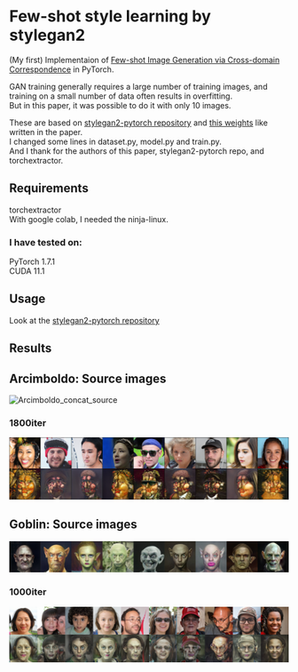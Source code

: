 # Few-shot style learning by stylegan2

(My first) Implementaion of [Few-shot Image Generation via Cross-domain Correspondence][1] in PyTorch.


GAN training generally requires a large number of training images, and training on a small number of data often results in overfitting.   
But in this paper, it was possible to do it with only 10 images.  


These are based on [stylegan2-pytorch repository][2] and [this weights][3] like written in the paper.  
I changed some lines in dataset.py, model.py and train.py.  
And I thank for the authors of this paper, stylegan2-pytorch repo, and torchextractor.  


## Requirements
torchextractor  
With google colab, I needed the ninja-linux.  
### I have tested on:
PyTorch 1.7.1  
CUDA 11.1  

## Usage 
Look at the [stylegan2-pytorch repository][2]  


## Results 

## Arcimboldo: Source images  
![Arcimboldo_concat_source][9]  
### 1800iter  
![1800iter][10]  

## Goblin: Source images  
![Goblin_concat_source][8] 
### 1000iter  
![1000iter][5]  




[1]:https://arxiv.org/pdf/2104.06820.pdf
[2]:https://github.com/rosinality/stylegan2-pytorch
[3]:https://drive.google.com/file/d/1PQutd-JboOCOZqmd95XWxWrO8gGEvRcO/
<!--[4]:./figs/e911d211.jpg-->
[5]:./figs/gob_1000iter.png
[6]:./figs/gob_5000iter.png
[7]:https://drive.google.com/drive/folders/1-14kuaMPomfK4kYXxo_oxtBNDHG10Bms?usp=sharing
[8]:./figs/goblin_concat_img.png

[9]:./figs/arcim_concat_img
[10]:./figs/arcim_551800.png
[11]:./figs/arcim_5000iter.png
[12]:https://drive.google.com/drive/folders/

